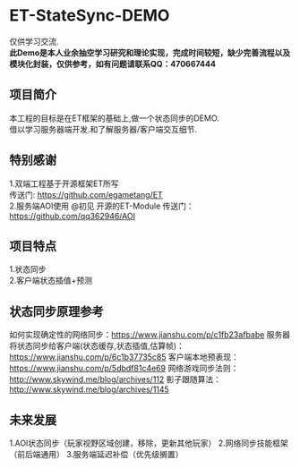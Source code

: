# ET-StateSync-DEMO
仅供学习交流.  
<b>此Demo是本人业余抽空学习研究和理论实现，完成时间较短，缺少完善流程以及模块化封装，仅供参考，如有问题请联系QQ：470667444</b>   

## 项目简介
本工程的目标是在ET框架的基础上,做一个状态同步的DEMO.   
借以学习服务器端开发.和了解服务器/客户端交互细节.  

## 特别感谢
1.双端工程基于开源框架ET所写   
传送门: https://github.com/egametang/ET    
2.服务端AOI使用 @初见 开源的ET-Module
传送门：https://github.com/qq362946/AOI

## 项目特点   
1.状态同步  
2.客户端状态插值+预测  

## 状态同步原理参考
如何实现确定性的网络同步：https://www.jianshu.com/p/c1fb23afbabe
服务器将状态同步给客户端(状态缓存,状态插值,估算帧)：https://www.jianshu.com/p/6c1b37735c85
客户端本地预表现：https://www.jianshu.com/p/5dbdf81c4e69
网络游戏同步法则：http://www.skywind.me/blog/archives/112
影子跟随算法：http://www.skywind.me/blog/archives/1145

## 未来发展
1.AOI状态同步（玩家视野区域创建，移除，更新其他玩家）
2.网络同步技能框架（前后端通用）
3.服务端延迟补偿（优先级搁置）